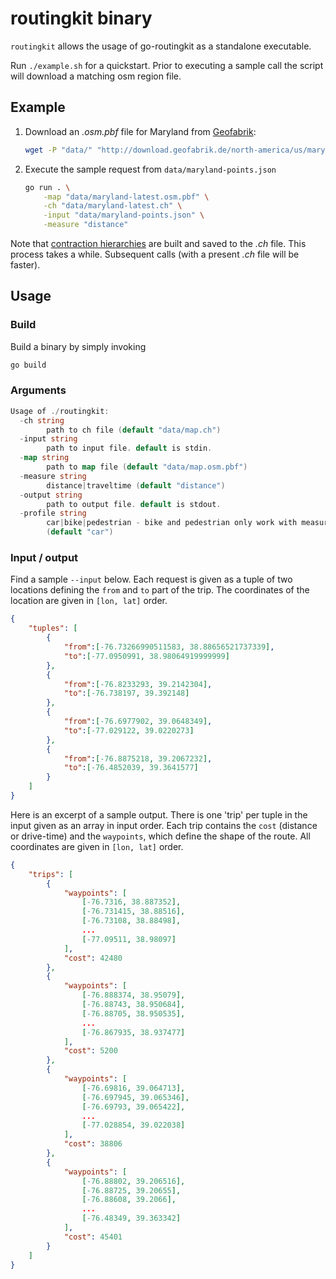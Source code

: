 # routingkit binary

`routingkit` allows the usage of go-routingkit as a standalone executable.

Run `./example.sh` for a quickstart. Prior to executing a sample call the script
will download a matching osm region file.

## Example

1. Download an _.osm.pbf_ file for Maryland from [Geofabrik](http://download.geofabrik.de/):

    ```bash
    wget -P "data/" "http://download.geofabrik.de/north-america/us/maryland-latest.osm.pbf"
    ```

1. Execute the sample request from `data/maryland-points.json`

    ```bash
    go run . \
        -map "data/maryland-latest.osm.pbf" \
        -ch "data/maryland-latest.ch" \
        -input "data/maryland-points.json" \
        -measure "distance"
    ```

Note that [contraction hierarchies][ch] are built and saved to the _.ch_ file.
This process takes a while. Subsequent calls (with a present _.ch_ file will be
faster).

## Usage

### Build

Build a binary by simply invoking

```bash
go build
```

### Arguments

```go
Usage of ./routingkit:
  -ch string
        path to ch file (default "data/map.ch")
  -input string
        path to input file. default is stdin.
  -map string
        path to map file (default "data/map.osm.pbf")
  -measure string
        distance|traveltime (default "distance")
  -output string
        path to output file. default is stdout.
  -profile string
        car|bike|pedestrian - bike and pedestrian only work with measure=distance
        (default "car")
```

### Input / output

Find a sample `--input` below. Each request is given as a tuple of two locations
defining the `from` and `to` part of the trip. The coordinates of the location
are given in `[lon, lat]` order.

```json
{
    "tuples": [
        {
            "from":[-76.73266990511583, 38.88656521737339],
            "to":[-77.0950991, 38.98064919999999]
        },
        {
            "from":[-76.8233293, 39.2142304],
            "to":[-76.738197, 39.392148]
        },
        {
            "from":[-76.6977902, 39.0648349],
            "to":[-77.029122, 39.0220273]
        },
        {
            "from":[-76.8875218, 39.2067232],
            "to":[-76.4852039, 39.3641577]
        }
    ]
}
```

Here is an excerpt of a sample output. There is one 'trip' per tuple in the input
given as an array in input order. Each trip contains the `cost` (distance or
drive-time) and the `waypoints`, which define the shape of the route. All
coordinates are given in `[lon, lat]` order.

```json
{
    "trips": [
        {
            "waypoints": [
                [-76.7316, 38.887352],
                [-76.731415, 38.88516],
                [-76.73108, 38.88498],
                ...
                [-77.09511, 38.98097]
            ],
            "cost": 42480
        },
        {
            "waypoints": [
                [-76.888374, 38.95079],
                [-76.88743, 38.950684],
                [-76.88705, 38.950535],
                ...
                [-76.867935, 38.937477]
            ],
            "cost": 5200
        },
        {
            "waypoints": [
                [-76.69816, 39.064713],
                [-76.697945, 39.065346],
                [-76.69793, 39.065422],
                ...
                [-77.028854, 39.022038]
            ],
            "cost": 38806
        },
        {
            "waypoints": [
                [-76.88802, 39.206516],
                [-76.88725, 39.20655],
                [-76.88608, 39.2066],
                ...
                [-76.48349, 39.363342]
            ],
            "cost": 45401
        }
    ]
}

```

[ch]: https://en.wikipedia.org/wiki/Contraction_hierarchies
